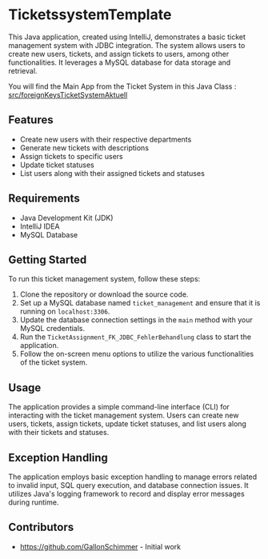 # TicketssystemTemplate

This Java application, created using IntelliJ, demonstrates a basic ticket management system with JDBC integration. The system allows users to create new users, tickets, and assign tickets to users, among other functionalities. It leverages a MySQL database for data storage and retrieval.

You will find the Main App from the Ticket System in this Java Class : [src/foreignKeysTicketSystemAktuell](https://github.com/ProjectChallenges/TicketssystemTemplate/blob/7feeb5c557d8ca9ebc7acb2028a5a6ee63375bb2/src/foreignKeysTicketSystemAktuell/TicketAssignment_FK_JDBC_FehlerBehandlung.java)

## Features

- Create new users with their respective departments
- Generate new tickets with descriptions
- Assign tickets to specific users
- Update ticket statuses
- List users along with their assigned tickets and statuses

## Requirements

- Java Development Kit (JDK)
- IntelliJ IDEA
- MySQL Database

## Getting Started

To run this ticket management system, follow these steps:

1. Clone the repository or download the source code.
2. Set up a MySQL database named `ticket_management` and ensure that it is running on `localhost:3306`.
3. Update the database connection settings in the `main` method with your MySQL credentials.
4. Run the `TicketAssignment_FK_JDBC_FehlerBehandlung` class to start the application.
5. Follow the on-screen menu options to utilize the various functionalities of the ticket system.

## Usage

The application provides a simple command-line interface (CLI) for interacting with the ticket management system. Users can create new users, tickets, assign tickets, update ticket statuses, and list users along with their tickets and statuses.

## Exception Handling

The application employs basic exception handling to manage errors related to invalid input, SQL query execution, and database connection issues. It utilizes Java's logging framework to record and display error messages during runtime.

## Contributors

- https://github.com/GallonSchimmer - Initial work
